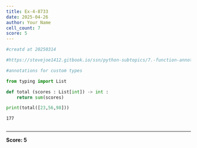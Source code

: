 ```yaml
---
title: Ex-4-8733
date: 2025-04-26
author: Your Name
cell_count: 7
score: 5
---
```


```python
#creatd at 20250314
```


```python
#https://stevejoe1412.gitbook.io/ssn/python-subtopics/7.-function-annotations
```


```python
#annotations for custom types
```


```python
from typing import List
```


```python
def total (scores : List[int]) -> int :
    return sum(scores)
```


```python
print(total([23,56,98]))
```

    177



```python

```


---
**Score: 5**